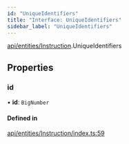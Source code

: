 ```yaml
---
id: "UniqueIdentifiers"
title: "Interface: UniqueIdentifiers"
sidebar_label: "UniqueIdentifiers"
---
```


[api/entities/Instruction](../../../../../modules/API/Entities/Instruction/Instruction.md).UniqueIdentifiers

## Properties

### id

• **id**: `BigNumber`

#### Defined in

[api/entities/Instruction/index.ts:59](https://github.com/PolymeshAssociation/polymesh-sdk/blob/91c2d2d8/src/api/entities/Instruction/index.ts#L59)
